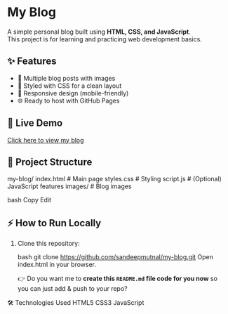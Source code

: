 # My Blog

A simple personal blog built using **HTML, CSS, and JavaScript**.  
This project is for learning and practicing web development basics.

## ✨ Features
- 📝 Multiple blog posts with images
- 🎨 Styled with CSS for a clean layout
- 📱 Responsive design (mobile-friendly)
- 🌐 Ready to host with GitHub Pages

## 🚀 Live Demo
[Click here to view my blog](https://sandeepmutnal.github.io/my-blog/)

## 📂 Project Structure
my-blog/
 index.html # Main page
 styles.css # Styling
 script.js # (Optional) JavaScript features
 images/ # Blog images

bash
Copy
Edit

## ⚡ How to Run Locally
1. Clone this repository:

   bash
   git clone https://github.com/sandeepmutnal/my-blog.git
   Open index.html in your browser.

   👉 Do you want me to **create this `README.md` file code for you now** so you can just add & push to your repo?

🛠️ Technologies Used
HTML5
CSS3
JavaScript

